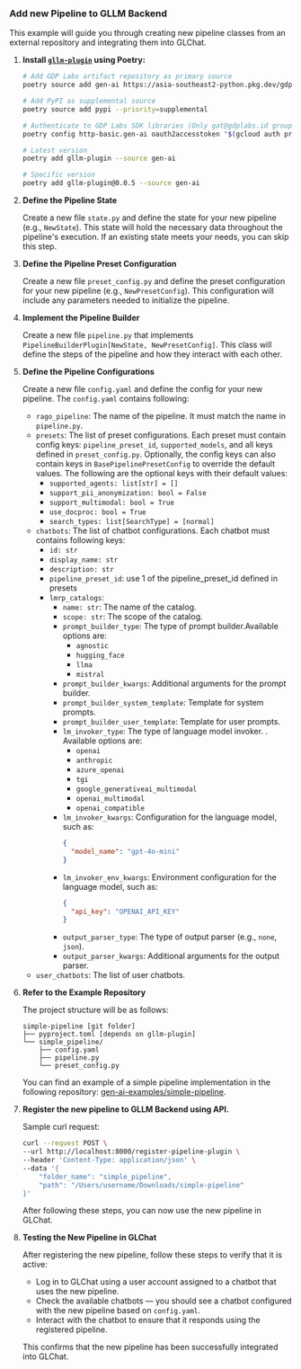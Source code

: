 ### Add new Pipeline to GLLM Backend

This example will guide you through creating new pipeline classes from an external repository and integrating them into GLChat.

1. **Install [`gllm-plugin`](https://console.cloud.google.com/artifacts/python/gdp-labs/asia-southeast2/gen-ai/gllm-plugin?project=gdp-labs) using Poetry:**

    ```sh
    # Add GDP Labs artifact repository as primary source
    poetry source add gen-ai https://asia-southeast2-python.pkg.dev/gdp-labs/gen-ai/simple/ --priority=primary

    # Add PyPI as supplemental source
    poetry source add pypi --priority=supplemental

    # Authenticate to GDP Labs SDK libraries (Only gat@gdplabs.id group team has access)
    poetry config http-basic.gen-ai oauth2accesstoken "$(gcloud auth print-access-token)"

    # Latest version
    poetry add gllm-plugin --source gen-ai

    # Specific version
    poetry add gllm-plugin@0.0.5 --source gen-ai
    ```

2. **Define the Pipeline State**

    Create a new file `state.py` and define the state for your new pipeline (e.g., `NewState`). This state will hold the necessary data throughout the pipeline's execution. If an existing state meets your needs, you can skip this step.

3. **Define the Pipeline Preset Configuration**

    Create a new file `preset_config.py` and define the preset configuration for your new pipeline (e.g., `NewPresetConfig`). This configuration will include any parameters needed to initialize the pipeline.

4. **Implement the Pipeline Builder**

    Create a new file `pipeline.py` that implements `PipelineBuilderPlugin[NewState, NewPresetConfig]`. This class will define the steps of the pipeline and how they interact with each other.

5. **Define the Pipeline Configurations**

    Create a new file `config.yaml` and define the config for your new pipeline.
    The `config.yaml` contains following:
    - `rago_pipeline`: The name of the pipeline. It must match the name in `pipeline.py`.
    - `presets`: The list of preset configurations. Each preset must contain config keys: `pipeline_preset_id`, `supported_models`, and all keys defined in `preset_config.py`. Optionally, the config keys can also contain keys in `BasePipelinePresetConfig` to override the default values. The following are the optional keys with their default values:
      - `supported_agents: list[str] = []`
      - `support_pii_anonymization: bool = False`
      - `support_multimodal: bool = True`
      - `use_docproc: bool = True`
      - `search_types: list[SearchType] = [normal]`
    - `chatbots`: The list of chatbot configurations. Each chatbot must contains following keys:
      - `id: str`
      - `display_name: str`
      - `description: str`
      - `pipeline_preset_id`: use 1 of the pipeline_preset_id defined in presets
      - `lmrp_catalogs`:
        - `name: str`: The name of the catalog.
        - `scope: str`: The scope of the catalog.
        - `prompt_builder_type`: The type of prompt builder.Available options are:
          - `agnostic`
          - `hugging_face`
          - `llma`
          - `mistral`
        - `prompt_builder_kwargs`: Additional arguments for the prompt builder.
        - `prompt_builder_system_template`: Template for system prompts.
        - `prompt_builder_user_template`: Template for user prompts.
        - `lm_invoker_type`: The type of language model invoker. . Available options are:
          - `openai`
          - `anthropic`
          - `azure_openai`
          - `tgi`
          - `google_generativeai_multimodal`
          - `openai_multimodal`
          - `openai_compatible`
        - `lm_invoker_kwargs`: Configuration for the language model, such as:
          ```json
          {
            "model_name": "gpt-4o-mini"
          }
          ```
        - `lm_invoker_env_kwargs`: Environment configuration for the language model, such as:
          ```json
          {
            "api_key": "OPENAI_API_KEY"
          }
          ```
        - `output_parser_type`: The type of output parser (e.g., `none`, `json`).
        - `output_parser_kwargs`: Additional arguments for the output parser.
    - `user_chatbots`: The list of user chatbots.

6. **Refer to the Example Repository**

    The project structure will be as follows:
    ```
    simple-pipeline [git folder]
    ├── pyproject.toml [depends on gllm-plugin]
    └── simple_pipeline/
        ├── config.yaml
        ├── pipeline.py
        └── preset_config.py
    ```

    You can find an example of a simple pipeline implementation in the following repository: [gen-ai-examples/simple-pipeline](https://github.com/GDP-ADMIN/gen-ai-examples/tree/main/examples/simple-pipeline). 

7. **Register the new pipeline to GLLM Backend using API.**

    Sample curl request:
    ```sh
    curl --request POST \
    --url http://localhost:8000/register-pipeline-plugin \
    --header 'Content-Type: application/json' \
    --data '{
        "folder_name": "simple_pipeline",
        "path": "/Users/username/Downloads/simple-pipeline"
    }'
    ```

    After following these steps, you can now use the new pipeline in GLChat.

8. **Testing the New Pipeline in GLChat**

    After registering the new pipeline, follow these steps to verify that it is active:

    - Log in to GLChat using a user account assigned to a chatbot that uses the new pipeline.
    - Check the available chatbots — you should see a chatbot configured with the new pipeline based on `config.yaml`.
    - Interact with the chatbot to ensure that it responds using the registered pipeline.

    This confirms that the new pipeline has been successfully integrated into GLChat.
